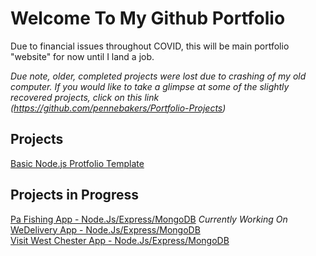 # Welcome To My Github Portfolio

Due to financial issues throughout COVID, this will be main portfolio "website" for now until I land a job.

*Due note, older, completed projects were lost due to crashing of my old computer. If you would like to take a glimpse at some of the slightly recovered projects, click on this link (https://github.com/pennebakers/Portfolio-Projects)*

## Projects
[Basic Node.js Protfolio Template](https://github.com/pennebakers/Portfolio/tree/master/Basic%20Nodejs%20Portfolio%20Webpage)

## Projects in Progress
[Pa Fishing App - Node.Js/Express/MongoDB](https://github.com/pennebakers/Portfolio/tree/master/mypafishing_express) *Currently Working On*<br /> 
[WeDelivery App - Node.Js/Express/MongoDB](https://github.com/pennebakers/Portfolio/tree/master/weDelivery)<br />
[Visit West Chester App - Node.Js/Express/MongoDB](https://github.com/pennebakers/Portfolio/tree/master/visitWestChester)<br />
